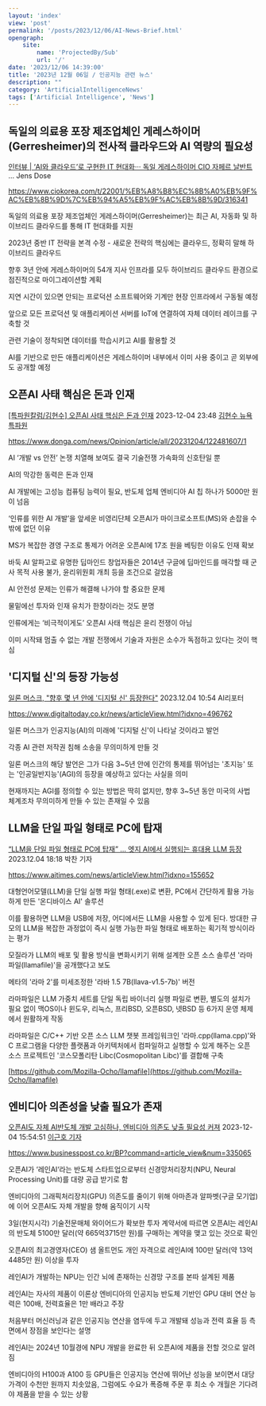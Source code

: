 ```yaml
---
layout: 'index'
view: 'post'
permalink: '/posts/2023/12/06/AI-News-Brief.html'
opengraph:
    site:
        name: 'ProjectedBy/Sub'
        url: '/'
date: '2023/12/06 14:39:00'
title: '2023년 12월 06일 / 인공지능 관련 뉴스'
description: ""
category: 'ArtificialIntelligenceNews'
tags: ['Artificial Intelligence', 'News']
---
```


## 독일의 의료용 포장 제조업체인 게레스하이머(Gerresheimer)의 전사적 클라우드와 AI 역량의 필요성

[인터뷰 | ‘AI와 클라우드’로 구현한 IT 현대화··· 독일 게레스하이머 CIO 자페르 날반트](https://www.ciokorea.com/t/22001/%EB%A8%B8%EC%8B%A0%EB%9F%AC%EB%8B%9D%7C%EB%94%A5%EB%9F%AC%EB%8B%9D/316341)
<date>...</date>
<author>
    Jens Dose
</author>

https://www.ciokorea.com/t/22001/%EB%A8%B8%EC%8B%A0%EB%9F%AC%EB%8B%9D%7C%EB%94%A5%EB%9F%AC%EB%8B%9D/316341

독일의 의료용 포장 제조업체인 게레스하이머(Gerresheimer)는 최근 AI, 자동화 및 하이브리드 클라우드를 통해 IT 현대화를 지원

2023년 중반 IT 전략을 본격 수정 - 새로운 전략의 핵심에는 클라우드, 정확히 말해 하이브리드 클라우드

향후 3년 안에 게레스하이머의 54개 지사 인프라를 모두 하이브리드 클라우드 환경으로 점진적으로 마이그레이션할 계획

지연 시간이 있으면 안되는 프로덕션 소프트웨어와 기계만 현장 인프라에서 구동될 예정

앞으로 모든 프로덕션 및 애플리케이션 서버를 IoT에 연결하여 자체 데이터 레이크를 구축할 것

관련 기술이 정착되면 데이터를 학습시키고 AI를 활용할 것

AI를 기반으로 만든 애플리케이션은 게레스하이머 내부에서 이미 사용 중이고 곧 외부에도 공개할 예정

## 오픈AI 사태 핵심은 돈과 인재

[\[특파원칼럼/김현수\] 오픈AI 사태 핵심은 돈과 인재](https://www.donga.com/news/Opinion/article/all/20231204/122481607/1)
<date>2023-12-04 23:48</date>
<author>
    <a href="https://www.donga.com/Journalist?pid=kimhs@donga.com">김현수 뉴욕 특파원</a>
</author>

https://www.donga.com/news/Opinion/article/all/20231204/122481607/1

AI ‘개발 vs 안전’ 논쟁 치열해 보여도 결국 기술전쟁 가속화의 신호탄일 뿐

AI의 막강한 동력은 돈과 인재

AI 개발에는 고성능 컴퓨팅 능력이 필요, 반도체 업체 엔비디아 AI 칩 하나가 5000만 원이 넘음

‘인류를 위한 AI 개발’을 앞세운 비영리단체 오픈AI가 마이크로소프트(MS)와 손잡을 수밖에 없던 이유

MS가 복잡한 경영 구조로 통제가 어려운 오픈AI에 17조 원을 베팅한 이유도 인재 확보

바둑 AI 알파고로 유명한 딥마인드 창업자들은 2014년 구글에 딥마인드를 매각할 때 군사 목적 사용 불가, 윤리위원회 개최 등을 조건으로 걸었음

AI 안전성 문제는 인류가 해결해 나가야 할 중요한 문제

물밑에선 투자와 인재 유치가 한창이라는 것도 분명

인류에게는 ‘비극적이게도’ 오픈AI 사태 핵심은 윤리 전쟁이 아님

이미 시작돼 멈출 수 없는 개발 전쟁에서 기술과 자원은 소수가 독점하고 있다는 것이 핵심

## '디지털 신'의 등장 가능성

[일론 머스크, "향후 몇 년 안에 '디지털 신' 등장한다"](https://www.digitaltoday.co.kr/news/articleView.html?idxno=496762)
<date>2023.12.04 10:54</date>
<author>
    AI리포터
</author>

https://www.digitaltoday.co.kr/news/articleView.html?idxno=496762

일론 머스크가 인공지능(AI)의 미래에 '디지털 신'이 나타날 것이라고 발언

각종 AI 관련 저작권 침해 소송을 무의미하게 만들 것

일론 머스크의 해당 발언은 그가 다음 3~5년 안에 인간의 통제를 뛰어넘는 '초지능' 또는 '인공일반지능'(AGI)의 등장을 예상하고 있다는 사실을 의미

현재까지는 AGI를 정의할 수 있는 방법은 딱히 없지만, 향후 3~5년 동안 미국의 사법 체계조차 무의미하게 만들 수 있는 존재일 수 있음


## LLM을 단일 파일 형태로 PC에 탑재

[“LLM을 단일 파일 형태로 PC에 탑재” … 엣지 AI에서 실행되는 휴대용 LLM 등장](https://www.aitimes.com/news/articleView.html?idxno=155652)
<date>2023.12.04 18:18</date>
<author>
    박찬 기자
</author>

https://www.aitimes.com/news/articleView.html?idxno=155652

대형언어모델(LLM)을 단일 실행 파일 형태(.exe)로 변환, PC에서 간단하게 활용 가능하게 만든 '온디바이스 AI' 솔루션

이를 활용하면 LLM을 USB에 저장, 어디에서든 LLM을 사용할 수 있게 된다. 방대한 규모의 LLM을 복잡한 과정없이 즉시 실행 가능한 파일 형태로 배포하는 획기적 방식이라는 평가

모질라가 LLM의 배포 및 활용 방식을 변화시키기 위해 설계한 오픈 소스 솔루션 '라마파일(llamafile)'을 공개했다고 보도

메타의 '라마 2'를 미세조정한 '라바 1.5 7B(llava-v1.5-7b)' 버전

라마파일은 LLM 가중치 세트를 단일 독립 바이너리 실행 파일로 변환, 별도의 설치가 필요 없이 맥OS이나 윈도우, 리눅스, 프리BSD, 오픈BSD, 넷BSD 등 6가지 운영 체제에서 원활하게 작동

라마파일은 C/C++ 기반 오픈 소스 LLM 챗봇 프레임워크인 '라마.cpp(llama.cpp)'와 C 프로그램을 다양한 플랫폼과 아키텍처에서 컴파일하고 실행할 수 있게 해주는 오픈 소스 프로젝트인 '코스모폴리탄 Libc(Cosmopolitan Libc)'를 결합해 구축

[https://github.com/Mozilla-Ocho/llamafile](https://github.com/Mozilla-Ocho/llamafile)

## 엔비디아 의존성을 낮출 필요가 존재

[오픈AI도 자체 AI반도체 개발 고심하나, 엔비디아 의존도 낮출 필요성 커져](https://www.businesspost.co.kr/BP?command=article_view&num=335065)
<date>2023-12-04 15:54:51</date>
<author>
    <a href="mailto:leegh@businesspost.co.kr">이근호 기자</a>
</author>

https://www.businesspost.co.kr/BP?command=article_view&num=335065

오픈AI가 ‘레인AI‘라는 반도체 스타트업으로부터 신경망처리장치(NPU, Neural Processing Unit)를 대량 공급 받기로 함

엔비디아의 그래픽처리장치(GPU) 의존도를 줄이기 위해 아마존과 알파벳(구글 모기업)에 이어 오픈AI도 자체 개발을 향해 움직이기 시작

3일(현지시각) 기술전문매체 와이어드가 확보한 투자 계약서에 따르면 오픈AI는 레인AI의 반도체 5100만 달러(약 665억3715만 원)를 구매하는 계약을 맺고 있는 것으로 확인

오픈AI의 최고경영자(CEO) 샘 올트먼도 개인 자격으로 레인AI에 100만 달러(약 13억4485만 원) 이상을 투자

레인AI가 개발하는 NPU는 인간 뇌에 존재하는 신경망 구조를 본따 설계된 제품

레인AI는 자사의 제품이 이론상 엔비디아의 인공지능 반도체 기반인 GPU 대비 연산 능력은 100배, 전력효율은 1만 배라고 주장

처음부터 머신러닝과 같은 인공지능 연산을 염두에 두고 개발돼 성능과 전력 효율 등 측면에서 장점을 보인다는 설명

레인AI는 2024년 10월경에 NPU 개발을 완료한 뒤 오픈AI에 제품을 전할 것으로 알려짐

엔비디아의 H100과 A100 등 GPU들은 인공지능 연산에 뛰어난 성능을 보이면서 대당 가격이 수천만 원까지 치솟았음, 그럼에도 수요가 폭증해 주문 후 최소 수 개월은 기다려야 제품을 받을 수 있는 상황

